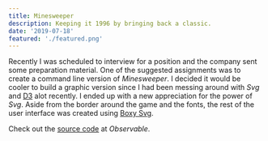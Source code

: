 ```yaml
---
title: Minesweeper
description: Keeping it 1996 by bringing back a classic.
date: '2019-07-18'
featured: './featured.png'
---
```


Recently I was scheduled to interview for a position and the company sent some preparation material. One of the suggested assignments was to create a command line version of _Minesweeper_. I decided it would be cooler to build a graphic version since I had been messing around with _Svg_ and [D3](https://d3js.org) alot recently. I ended up with a new appreciation for the power of _Svg_. Aside from the border around the game and the fonts, the rest of the user interface was created using [Boxy Svg](https://observablehq.com).

Check out the [source code](https://observablehq.com/@benjaminadk/minesweeper) at _Observable_.
